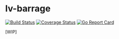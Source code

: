 # lv-barrage

[![Build Status](https://travis-ci.org/178inaba/lv-barrage.svg?branch=master)](https://travis-ci.org/178inaba/lv-barrage)
[![Coverage Status](https://coveralls.io/repos/github/178inaba/lv-barrage/badge.svg?branch=master)](https://coveralls.io/github/178inaba/lv-barrage?branch=master)
[![Go Report Card](https://goreportcard.com/badge/github.com/178inaba/lv-barrage)](https://goreportcard.com/report/github.com/178inaba/lv-barrage)

[WIP]

